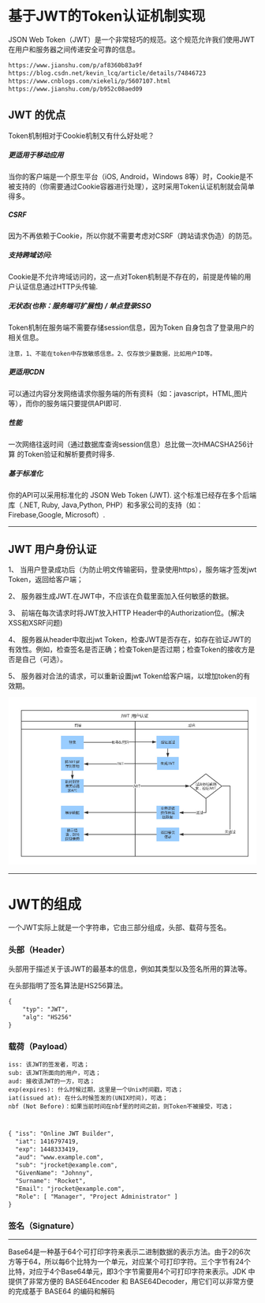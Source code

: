 # 基于JWT的Token认证机制实现
JSON Web Token（JWT）是一个非常轻巧的规范。这个规范允许我们使用JWT在用户和服务器之间传递安全可靠的信息。

	https://www.jianshu.com/p/af8360b83a9f
	https://blog.csdn.net/kevin_lcq/article/details/74846723
	https://www.cnblogs.com/xiekeli/p/5607107.html
	https://www.jianshu.com/p/b952c08aed09
 

## JWT 的优点
Token机制相对于Cookie机制又有什么好处呢？

##### 更适用于移动应用
当你的客户端是一个原生平台（iOS, Android，Windows 8等）时，Cookie是不被支持的（你需要通过Cookie容器进行处理），这时采用Token认证机制就会简单得多。

##### CSRF
因为不再依赖于Cookie，所以你就不需要考虑对CSRF（跨站请求伪造）的防范。

##### 支持跨域访问: 
Cookie是不允许垮域访问的，这一点对Token机制是不存在的，前提是传输的用户认证信息通过HTTP头传输.

##### 无状态(也称：服务端可扩展性) / 单点登录SSO
Token机制在服务端不需要存储session信息，因为Token 自身包含了登录用户的相关信息。
	
	注意，1、不能在token中存放敏感信息。2、仅存放少量数据，比如用户ID等。

##### 更适用CDN
可以通过内容分发网络请求你服务端的所有资料（如：javascript，HTML,图片等），而你的服务端只要提供API即可.

##### 性能
一次网络往返时间（通过数据库查询session信息）总比做一次HMACSHA256计算 的Token验证和解析要费时得多.

##### 基于标准化
你的API可以采用标准化的 JSON Web Token (JWT). 这个标准已经存在多个后端库（.NET, Ruby, Java,Python, PHP）和多家公司的支持（如：Firebase,Google, Microsoft）.

---
## JWT 用户身份认证
1、 当用户登录成功后（为防止明文传输密码，登录使用https），服务端才签发jwt Token，返回给客户端；

2、 服务器生成JWT.在JWT中，不应该在负载里面加入任何敏感的数据。

3、 前端在每次请求时将JWT放入HTTP Header中的Authorization位。(解决XSS和XSRF问题)

4、 服务器从header中取出jwt Token，检查JWT是否存在，如存在验证JWT的有效性。例如，检查签名是否正确；检查Token是否过期；检查Token的接收方是否是自己（可选）。

5、 服务器对合法的请求，可以重新设置jwt Token给客户端，以增加token的有效期。

![](img/jwt-01.jpg)

---
# JWT的组成
一个JWT实际上就是一个字符串，它由三部分组成，头部、载荷与签名。

### 头部（Header）
头部用于描述关于该JWT的最基本的信息，例如其类型以及签名所用的算法等。

在头部指明了签名算法是HS256算法。

	{
		"typ": "JWT",
		"alg": "HS256"
	}


### 载荷（Payload）
	iss: 该JWT的签发者，可选；
	sub: 该JWT所面向的用户，可选；
	aud: 接收该JWT的一方，可选；
	exp(expires): 什么时候过期，这里是一个Unix时间戳，可选；
	iat(issued at): 在什么时候签发的(UNIX时间)，可选；
	nbf (Not Before)：如果当前时间在nbf里的时间之前，则Token不被接受，可选；

#
	{ "iss": "Online JWT Builder", 
	  "iat": 1416797419, 
	  "exp": 1448333419, 
	  "aud": "www.example.com", 
	  "sub": "jrocket@example.com", 
	  "GivenName": "Johnny", 
	  "Surname": "Rocket", 
	  "Email": "jrocket@example.com", 
	  "Role": [ "Manager", "Project Administrator" ] 
	}

### 签名（Signature）


---

Base64是一种基于64个可打印字符来表示二进制数据的表示方法。由于2的6次方等于64，所以每6个比特为一个单元，对应某个可打印字符。三个字节有24个比特，对应于4个Base64单元，即3个字节需要用4个可打印字符来表示。JDK 中提供了非常方便的 BASE64Encoder 和 BASE64Decoder，用它们可以非常方便的完成基于 BASE64 的编码和解码